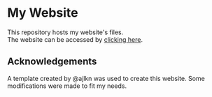 # My Website

This repository hosts my website's files.  
The website can be accessed by [clicking here](https://mdepaula.me).

## Acknowledgements

A template created by @ajlkn was used to create this website. Some modifications were made to fit my needs.
